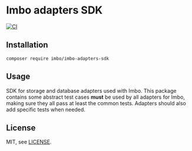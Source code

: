 # Imbo adapters SDK

[![CI](https://github.com/imbo/imbo-adapters-sdk/workflows/CI/badge.svg)](https://github.com/imbo/imbo-adapters-sdk/actions?query=workflow%3ACI)

## Installation

    composer require imbo/imbo-adapters-sdk

## Usage

SDK for storage and database adapters used with Imbo. This package contains some abstract test cases **must** be used by all adapters for Imbo, making sure they all pass at least the common tests. Adapters should also add specific tests when needed.

## License

MIT, see [LICENSE](LICENSE).